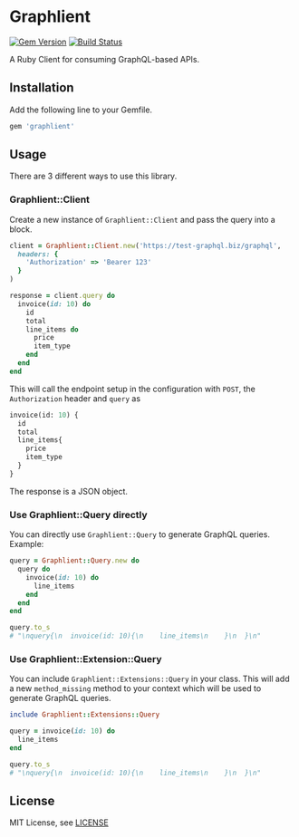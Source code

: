 # Graphlient

[![Gem Version](https://badge.fury.io/rb/graphlient.svg)](https://badge.fury.io/rb/graphlient)
[![Build Status](https://travis-ci.org/ashkan18/graphlient.svg?branch=master)](https://travis-ci.org/ashkan18/graphlient)

A Ruby Client for consuming GraphQL-based APIs.

## Installation

Add the following line to your Gemfile.

```ruby
gem 'graphlient'
```

## Usage

There are 3 different ways to use this library.

### Graphlient::Client

Create a new instance of `Graphlient::Client` and pass the query into a block.

```ruby
client = Graphlient::Client.new('https://test-graphql.biz/graphql',
  headers: {
    'Authorization' => 'Bearer 123'
  }
)

response = client.query do
  invoice(id: 10) do
    id
    total
    line_items do
      price
      item_type
    end
  end
end
```

This will call the endpoint setup in the configuration with `POST`, the `Authorization` header and `query` as

```graphql
invoice(id: 10) {
  id
  total
  line_items{
    price
    item_type
  }
}
```

The response is a JSON object.

### Use Graphlient::Query directly

You can directly use `Graphlient::Query` to generate GraphQL queries. Example:

```ruby
query = Graphlient::Query.new do
  query do
    invoice(id: 10) do
      line_items
    end
  end
end

query.to_s
# "\nquery{\n  invoice(id: 10){\n    line_items\n    }\n  }\n"
```

### Use Graphlient::Extension::Query

You can include `Graphlient::Extensions::Query` in your class. This will add a new `method_missing` method to your context which will be used to generate GraphQL queries.

```ruby
include Graphlient::Extensions::Query

query = invoice(id: 10) do
  line_items
end

query.to_s
# "\nquery{\n  invoice(id: 10){\n    line_items\n    }\n  }\n"
```

## License

MIT License, see [LICENSE](LICENSE)
